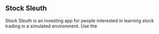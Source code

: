 ## Stock Sleuth

Stock Sleuth is an investing app for people interested in learning stock trading in a simulated environment.  Use the 


